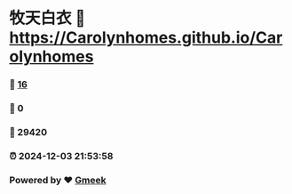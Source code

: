 # 牧天白衣 :link: https://Carolynhomes.github.io/Carolynhomes 
### :page_facing_up: [16](https://Carolynhomes.github.io/Carolynhomes/tag.html) 
### :speech_balloon: 0 
### :hibiscus: 29420 
### :alarm_clock: 2024-12-03 21:53:58 
### Powered by :heart: [Gmeek](https://github.com/Meekdai/Gmeek)
